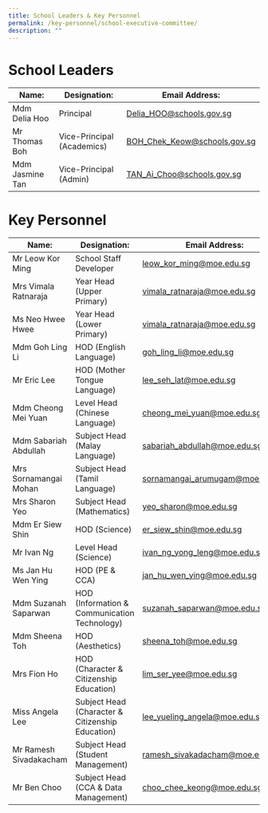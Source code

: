```yaml
---
title: School Leaders & Key Personnel
permalink: /key-personnel/school-executive-committee/
description: ""
---
```

# **School Leaders**


| Name: | Designation: | Email Address: |
| -------- | -------- | -------- |
| Mdm Delia Hoo    | Principal     | Delia_HOO@schools.gov.sg     |
| Mr Thomas Boh     | Vice-Principal (Academics)     | BOH_Chek_Keow@schools.gov.sg     |
| Mdm Jasmine Tan     | Vice-Principal (Admin)     | TAN_Ai_Choo@schools.gov.sg     |

# **Key Personnel**

| Name: | Designation: | Email Address: |
| -------- | -------- | -------- |
| Mr Leow Kor Ming    | School Staff  Developer     | leow_kor_ming@moe.edu.sg     |
| Mrs Vimala Ratnaraja     | Year Head (Upper Primary)     | vimala_ratnaraja@moe.edu.sg     |
| Ms Neo Hwee Hwee     | Year Head (Lower Primary)     | vimala_ratnaraja@moe.edu.sg     |
| Mdm Goh Ling Li     | HOD (English Language)     | goh_ling_li@moe.edu.sg     |
| Mr Eric Lee     | HOD (Mother Tongue Language)     | lee_seh_lat@moe.edu.sg     |
| Mdm Cheong Mei Yuan     | Level Head (Chinese Language)     | cheong_mei_yuan@moe.edu.sg     |
| Mdm Sabariah Abdullah     | Subject Head (Malay Language)     | sabariah_abdullah@moe.edu.sg    |
| Mrs Sornamangai Mohan     | Subject Head (Tamil Language)     | sornamangai_arumugam@moe.edu.sg    |
| Mrs Sharon Yeo     | Subject Head (Mathematics)     | yeo_sharon@moe.edu.sg   |
| Mdm Er Siew Shin     | HOD (Science)     | er_siew_shin@moe.edu.sg  |
| Mr Ivan Ng     | Level Head (Science)     | ivan_ng_yong_leng@moe.edu.sg  |
| Ms Jan Hu Wen Ying    | HOD (PE & CCA)     | jan_hu_wen_ying@moe.edu.sg  |
| Mdm Suzanah Saparwan   | HOD (Information &amp; Communication Technology)     | suzanah_saparwan@moe.edu.sg  |
| Mdm Sheena Toh   | HOD (Aesthetics)     | sheena_toh@moe.edu.sg  |
| Mrs Fion Ho   | HOD (Character & Citizenship Education)     | lim_ser_yee@moe.edu.sg  |
| Miss Angela Lee   | Subject Head (Character & Citizenship Education)     | lee_yueling_angela@moe.edu.sg  |
| Mr Ramesh Sivadakacham   | Subject Head (Student Management)     | ramesh_sivakadacham@moe.edu.sg  |
| Mr Ben Choo   | Subject Head (CCA & Data Management)     | choo_chee_keong@moe.edu.sg  |